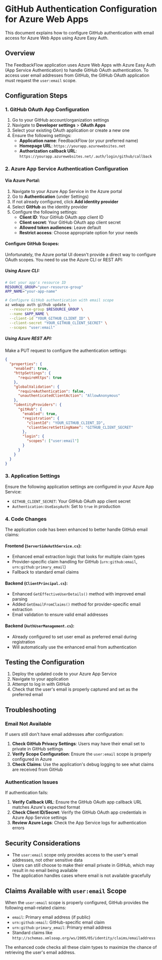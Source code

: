 # GitHub Authentication Configuration for Azure Web Apps

This document explains how to configure GitHub authentication with email access for Azure Web Apps using Azure Easy Auth.

## Overview

The FeedbackFlow application uses Azure Web Apps with Azure Easy Auth (App Service Authentication) to handle GitHub OAuth authentication. To access user email addresses from GitHub, the GitHub OAuth application must request the `user:email` scope.

## Configuration Steps

### 1. GitHub OAuth App Configuration

1. Go to your GitHub account/organization settings
2. Navigate to **Developer settings** > **OAuth Apps**
3. Select your existing OAuth application or create a new one
4. Ensure the following settings:
   - **Application name**: FeedbackFlow (or your preferred name)
   - **Homepage URL**: `https://yourapp.azurewebsites.net`
   - **Authorization callback URL**: `https://yourapp.azurewebsites.net/.auth/login/github/callback`

### 2. Azure App Service Authentication Configuration

#### Via Azure Portal:

1. Navigate to your Azure App Service in the Azure portal
2. Go to **Authentication** (under Settings)
3. If not already configured, click **Add identity provider**
4. Select **GitHub** as the identity provider
5. Configure the following settings:
   - **Client ID**: Your GitHub OAuth app client ID
   - **Client secret**: Your GitHub OAuth app client secret
   - **Allowed token audiences**: Leave default
   - **Restrict access**: Choose appropriate option for your needs

#### Configure GitHub Scopes:

Unfortunately, the Azure portal UI doesn't provide a direct way to configure OAuth scopes. You need to use the Azure CLI or REST API:

##### Using Azure CLI:

```bash
# Get your app's resource ID
RESOURCE_GROUP="your-resource-group"
APP_NAME="your-app-name"

# Configure GitHub authentication with email scope
az webapp auth github update \
  --resource-group $RESOURCE_GROUP \
  --name $APP_NAME \
  --client-id "YOUR_GITHUB_CLIENT_ID" \
  --client-secret "YOUR_GITHUB_CLIENT_SECRET" \
  --scopes "user:email"
```

##### Using Azure REST API:

Make a PUT request to configure the authentication settings:

```json
{
  "properties": {
    "enabled": true,
    "httpSettings": {
      "requireHttps": true
    },
    "globalValidation": {
      "requireAuthentication": false,
      "unauthenticatedClientAction": "AllowAnonymous"
    },
    "identityProviders": {
      "gitHub": {
        "enabled": true,
        "registration": {
          "clientId": "YOUR_GITHUB_CLIENT_ID",
          "clientSecretSettingName": "GITHUB_CLIENT_SECRET"
        },
        "login": {
          "scopes": ["user:email"]
        }
      }
    }
  }
}
```

### 3. Application Settings

Ensure the following application settings are configured in your Azure App Service:

- `GITHUB_CLIENT_SECRET`: Your GitHub OAuth app client secret
- `Authentication:UseEasyAuth`: Set to `true` in production

### 4. Code Changes

The application code has been enhanced to better handle GitHub email claims:

#### Frontend (`ServerSideAuthService.cs`):
- Enhanced email extraction logic that looks for multiple claim types
- Provider-specific claim handling for GitHub (`urn:github:email`, `urn:github:primary_email`)
- Fallback to standard email claims

#### Backend (`ClientPrincipal.cs`):
- Enhanced `GetEffectiveUserDetails()` method with improved email parsing
- Added `GetEmailFromClaims()` method for provider-specific email extraction
- Email validation to ensure valid email addresses

#### Backend (`AuthUserManagement.cs`):
- Already configured to set user email as preferred email during registration
- Will automatically use the enhanced email from authentication

## Testing the Configuration

1. Deploy the updated code to your Azure App Service
2. Navigate to your application
3. Attempt to log in with GitHub
4. Check that the user's email is properly captured and set as the preferred email

## Troubleshooting

### Email Not Available
If users still don't have email addresses after configuration:

1. **Check GitHub Privacy Settings**: Users may have their email set to private in GitHub settings
2. **Verify Scope Configuration**: Ensure the `user:email` scope is properly configured in Azure
3. **Check Claims**: Use the application's debug logging to see what claims are received from GitHub

### Authentication Issues
If authentication fails:

1. **Verify Callback URL**: Ensure the GitHub OAuth app callback URL matches Azure's expected format
2. **Check Client ID/Secret**: Verify the GitHub OAuth app credentials in Azure App Service settings
3. **Review Azure Logs**: Check the App Service logs for authentication errors

## Security Considerations

- The `user:email` scope only provides access to the user's email addresses, not other sensitive data
- Users can still choose to make their email private in GitHub, which may result in no email being available
- The application handles cases where email is not available gracefully

## Claims Available with `user:email` Scope

When the `user:email` scope is properly configured, GitHub provides the following email-related claims:

- `email`: Primary email address (if public)
- `urn:github:email`: GitHub-specific email claim
- `urn:github:primary_email`: Primary email address
- Standard claims like `http://schemas.xmlsoap.org/ws/2005/05/identity/claims/emailaddress`

The enhanced code checks all these claim types to maximize the chance of retrieving the user's email address.